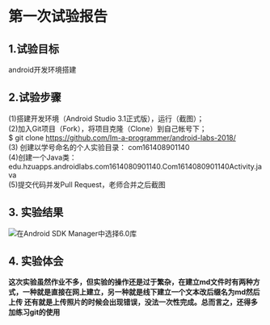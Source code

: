 # 第一次试验报告 

## 1.试验目标
android开发环境搭建

## 2.试验步骤 
(1)搭建开发环境（Android Studio 3.1正式版），运行（截图）；  
(2)加入Git项目（Fork），将项目克隆（Clone）到自己帐号下；   
 $ git clone https://github.com/Im-a-programmer/android-labs-2018/  
(3) 创建以学号命名的个人实验目录： com161408901140  
(4)创建一个Java类：edu.hzuapps.androidlabs.com1614080901140.Com1614080901140Activity.java  
(5)提交代码并发Pull Request，老师合并之后截图  

## 3. 实验结果   
![在Android SDK Manager中选择6.0库](https://github.com/Im-a-programmer/android-labs-2018/blob/master/com1614080901140/Com1614080901140Activity.png "配置教育网下载代理") 


## 4. 实验体会 
**这次实验虽然作业不多，但实验的操作还是过于繁杂，在建立md文件时有两种方式，一种就是直接在网上建立，另一种就是线下建立一个文本改后缀名为md然后上传
还有就是上传照片的时候会出现错误，没法一次性完成。总而言之，还得多加练习git的使用**

